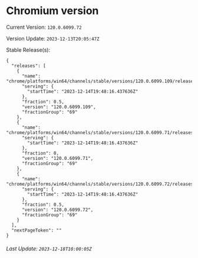 # Chromium version

Current Version: `120.0.6099.72`

Version Update: `2023-12-13T20:05:47Z`

Stable Release(s):
```
{
  "releases": [
    {
      "name": "chrome/platforms/win64/channels/stable/versions/120.0.6099.109/releases/1702583296",
      "serving": {
        "startTime": "2023-12-14T19:48:16.437636Z"
      },
      "fraction": 0.5,
      "version": "120.0.6099.109",
      "fractionGroup": "69"
    },
    {
      "name": "chrome/platforms/win64/channels/stable/versions/120.0.6099.71/releases/1702583296",
      "serving": {
        "startTime": "2023-12-14T19:48:16.437636Z"
      },
      "fraction": 0,
      "version": "120.0.6099.71",
      "fractionGroup": "69"
    },
    {
      "name": "chrome/platforms/win64/channels/stable/versions/120.0.6099.72/releases/1702583296",
      "serving": {
        "startTime": "2023-12-14T19:48:16.437636Z"
      },
      "fraction": 0.5,
      "version": "120.0.6099.72",
      "fractionGroup": "69"
    }
  ],
  "nextPageToken": ""
}
```

###### Last Update: `2023-12-18T10:00:05Z`
        
